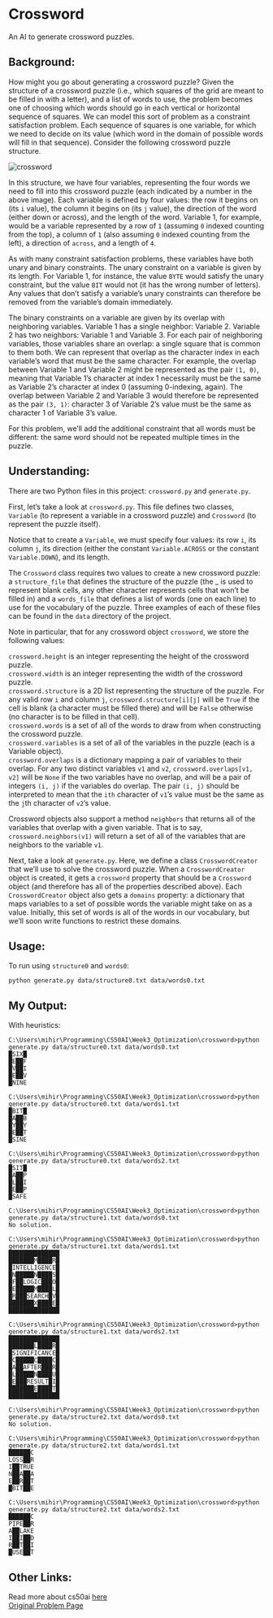 # Crossword

An AI to generate crossword puzzles.

## Background:

How might you go about generating a crossword puzzle? Given the structure of a crossword puzzle (i.e., which squares of the grid are meant to be filled in with a letter), and a list of words to use, the problem becomes one of choosing which words should go in each vertical or horizontal sequence of squares. We can model this sort of problem as a constraint satisfaction problem. Each sequence of squares is one variable, for which we need to decide on its value (which word in the domain of possible words will fill in that sequence). Consider the following crossword puzzle structure.

![crossword](https://cs50.harvard.edu/ai/2020/projects/3/crossword/images/structure.png)

In this structure, we have four variables, representing the four words we need to fill into this crossword puzzle (each indicated by a number in the above image). Each variable is defined by four values: the row it begins on (its `i` value), the column it begins on (its `j` value), the direction of the word (either down or across), and the length of the word. Variable 1, for example, would be a variable represented by a row of `1` (assuming `0` indexed counting from the top), a column of `1` (also assuming `0` indexed counting from the left), a direction of `across`, and a length of `4`.

As with many constraint satisfaction problems, these variables have both unary and binary constraints. The unary constraint on a variable is given by its length. For Variable 1, for instance, the value `BYTE` would satisfy the unary constraint, but the value `BIT` would not (it has the wrong number of letters). Any values that don’t satisfy a variable’s unary constraints can therefore be removed from the variable’s domain immediately.

The binary constraints on a variable are given by its overlap with neighboring variables. Variable 1 has a single neighbor: Variable 2. Variable 2 has two neighbors: Variable 1 and Variable 3. For each pair of neighboring variables, those variables share an overlap: a single square that is common to them both. We can represent that overlap as the character index in each variable’s word that must be the same character. For example, the overlap between Variable 1 and Variable 2 might be represented as the pair `(1, 0)`, meaning that Variable 1’s character at index 1 necessarily must be the same as Variable 2’s character at index 0 (assuming 0-indexing, again). The overlap between Variable 2 and Variable 3 would therefore be represented as the pair `(3, 1)`: character 3 of Variable 2’s value must be the same as character 1 of Variable 3’s value.

For this problem, we’ll add the additional constraint that all words must be different: the same word should not be repeated multiple times in the puzzle.

## Understanding:

There are two Python files in this project: `crossword.py` and `generate.py`.

First, let’s take a look at `crossword.py`. This file defines two classes, `Variable` (to represent a variable in a crossword puzzle) and `Crossword` (to represent the puzzle itself).

Notice that to create a `Variable`, we must specify four values: its row `i`, its column `j`, its direction (either the constant `Variable.ACROSS` or the constant `Variable.DOWN`), and its length.

The `Crossword` class requires two values to create a new crossword puzzle: a `structure_file` that defines the structure of the puzzle (the _ is used to represent blank cells, any other character represents cells that won’t be filled in) and a `words_file` that defines a list of words (one on each line) to use for the vocabulary of the puzzle. Three examples of each of these files can be found in the `data` directory of the project.

Note in particular, that for any crossword object `crossword`, we store the following values:

`crossword.height` is an integer representing the height of the crossword puzzle.  
`crossword.width` is an integer representing the width of the crossword puzzle.  
`crossword.structure` is a 2D list representing the structure of the puzzle. For any valid row `i` and column `j`, `crossword.structure[i][j]` will be `True` if the cell is blank (a character must be filled there) and will be `False` otherwise (no character is to be filled in that cell).  
`crossword.words` is a set of all of the words to draw from when constructing the crossword puzzle.  
`crossword.variables` is a set of all of the variables in the puzzle (each is a Variable object).  
`crossword.overlaps` is a dictionary mapping a pair of variables to their overlap. For any two distinct variables `v1` and `v2`, `crossword.overlaps[v1, v2]` will be `None` if the two variables have no overlap, and will be a pair of integers `(i, j)` if the variables do overlap. The pair `(i, j)` should be interpreted to mean that the `ith` character of `v1`’s value must be the same as the `j`th character of `v2`’s value.

Crossword objects also support a method `neighbors` that returns all of the variables that overlap with a given variable. That is to say, `crossword.neighbors(v1)` will return a set of all of the variables that are neighbors to the variable `v1`.

Next, take a look at `generate.py`. Here, we define a class `CrosswordCreator` that we’ll use to solve the crossword puzzle. When a `CrosswordCreator` object is created, it gets a `crossword` property that should be a `Crossword` object (and therefore has all of the properties described above). Each `CrosswordCreator` object also gets a `domains` property: a dictionary that maps variables to a set of possible words the variable might take on as a value. Initially, this set of words is all of the words in our vocabulary, but we’ll soon write functions to restrict these domains.

## Usage:

To run using `structure0` and `words0`:
```
python generate.py data/structure0.txt data/words0.txt
```

## My Output:

With heuristics:
```
C:\Users\mihir\Programming\CS50AI\Week3_Optimization\crossword>python generate.py data/structure0.txt data/words0.txt
█SIX█
█E██F
█V██I
█E██V
█NINE

C:\Users\mihir\Programming\CS50AI\Week3_Optimization\crossword>python generate.py data/structure0.txt data/words1.txt
█BIT█
█A██B
█Y██Y
█E██T
█SINE

C:\Users\mihir\Programming\CS50AI\Week3_Optimization\crossword>python generate.py data/structure0.txt data/words2.txt
█SIT█
█A██P
█L██I
█E██P
█SAFE

C:\Users\mihir\Programming\CS50AI\Week3_Optimization\crossword>python generate.py data/structure1.txt data/words0.txt
No solution.

C:\Users\mihir\Programming\CS50AI\Week3_Optimization\crossword>python generate.py data/structure1.txt data/words1.txt
██████████████
███████M████R█
█INTELLIGENCE█
█N█████N████S█
█F██LOGIC███O█
█E█████M████L█
█R███SEARCH█V█
███████X████E█
██████████████

C:\Users\mihir\Programming\CS50AI\Week3_Optimization\crossword>python generate.py data/structure1.txt data/words2.txt
██████████████
███████L████R█
█SIGNIFICANCE█
█C█████C████C█
█A██AFTER███R█
█L█████N████U█
█E███RESULT█I█
███████E████T█
██████████████

C:\Users\mihir\Programming\CS50AI\Week3_Optimization\crossword>python generate.py data/structure2.txt data/words0.txt
No solution.

C:\Users\mihir\Programming\CS50AI\Week3_Optimization\crossword>python generate.py data/structure2.txt data/words1.txt
██████C
LOSS██R
I██TRUE
N██A██A
E██R██T
█BIT██E

C:\Users\mihir\Programming\CS50AI\Week3_Optimization\crossword>python generate.py data/structure2.txt data/words2.txt
██████C
PIPE██R
A██LAKE
I██I██D
R██T██I
█USE██T
```

## Other Links:

Read more about cs50ai [here](https://cs50.harvard.edu/ai/2020/)  
[Original Problem Page](https://cs50.harvard.edu/ai/2020/projects/3/crossword/)